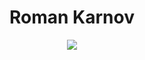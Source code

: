 
<h1 align="center">Roman Karnov</h1>

<p align="center">
  <img src="https://svg-banners.vercel.app/api?type=luminance&text1=RoKa781&width=800height=400">
</p>

